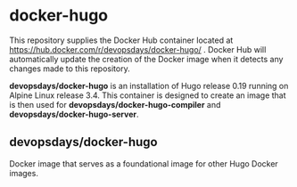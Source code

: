 # docker-hugo

This repository supplies the Docker Hub container located at
https://hub.docker.com/r/devopsdays/docker-hugo/ . Docker Hub will automatically
update the creation of the Docker image when it detects any changes made to
this repository.

**devopsdays/docker-hugo** is an installation of Hugo release 0.19 running on 
Alpine Linux release 3.4. This container is designed to create an image that is
then used for **devopsdays/docker-hugo-compiler** and
**devopsdays/docker-hugo-server**.


devopsdays/docker-hugo
--------------

Docker image that serves as a foundational image for other Hugo Docker images.

